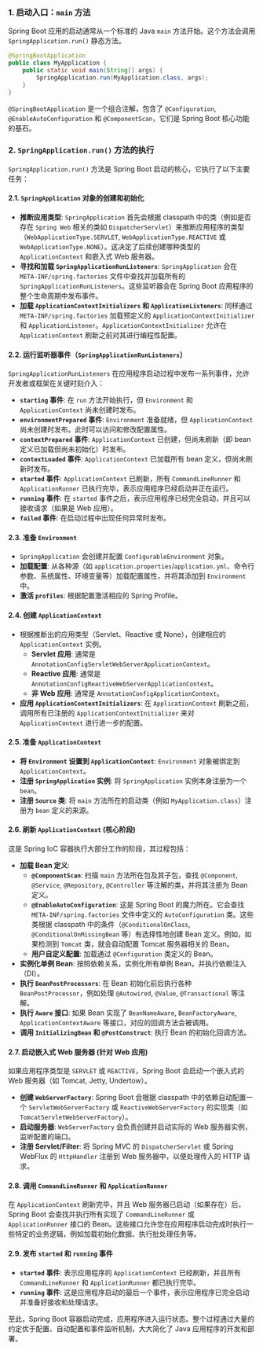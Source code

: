 
### 1. 启动入口：`main` 方法

Spring Boot 应用的启动通常从一个标准的 Java `main` 方法开始。这个方法会调用 `SpringApplication.run()` 静态方法。
```java
@SpringBootApplication
public class MyApplication {
    public static void main(String[] args) {
        SpringApplication.run(MyApplication.class, args);
    }
}
```
`@SpringBootApplication` 是一个组合注解，包含了 `@Configuration`, `@EnableAutoConfiguration` 和 `@ComponentScan`，它们是 Spring Boot 核心功能的基石。

### 2. `SpringApplication.run()` 方法的执行

`SpringApplication.run()` 方法是 Spring Boot 启动的核心，它执行了以下主要任务：

#### 2.1. `SpringApplication` 对象的创建和初始化
*   **推断应用类型**: `SpringApplication` 首先会根据 classpath 中的类（例如是否存在 `Spring Web` 相关的类如 `DispatcherServlet`）来推断应用程序的类型（`WebApplicationType.SERVLET`, `WebApplicationType.REACTIVE` 或 `WebApplicationType.NONE`）。这决定了后续创建哪种类型的 `ApplicationContext` 和嵌入式 Web 服务器。
*   **寻找和加载 `SpringApplicationRunListeners`**: `SpringApplication` 会在 `META-INF/spring.factories` 文件中查找并加载所有的 `SpringApplicationRunListeners`。这些监听器会在 Spring Boot 应用程序的整个生命周期中发布事件。
*   **加载 `ApplicationContextInitializers` 和 `ApplicationListeners`**: 同样通过 `META-INF/spring.factories` 加载预定义的 `ApplicationContextInitializer` 和 `ApplicationListener`。`ApplicationContextInitializer` 允许在 `ApplicationContext` 刷新之前对其进行编程性配置。

#### 2.2. 运行监听器事件（`SpringApplicationRunListeners`）

`SpringApplicationRunListeners` 在应用程序启动过程中发布一系列事件，允许开发者或框架在关键时刻介入：
*   **`starting` 事件**: 在 `run` 方法开始执行，但 `Environment` 和 `ApplicationContext` 尚未创建时发布。
*   **`environmentPrepared` 事件**: `Environment` 准备就绪，但 `ApplicationContext` 尚未创建时发布。此时可以访问和修改配置属性。
*   **`contextPrepared` 事件**: `ApplicationContext` 已创建，但尚未刷新（即 bean 定义已加载但尚未初始化）时发布。
*   **`contextLoaded` 事件**: `ApplicationContext` 已加载所有 bean 定义，但尚未刷新时发布。
*   **`started` 事件**: `ApplicationContext` 已刷新，所有 `CommandLineRunner` 和 `ApplicationRunner` 已执行完毕，表示应用程序已经启动并正在运行。
*   **`running` 事件**: 在 `started` 事件之后，表示应用程序已经完全启动，并且可以接收请求（如果是 Web 应用）。
*   **`failed` 事件**: 在启动过程中出现任何异常时发布。

#### 2.3. 准备 `Environment`

*   `SpringApplication` 会创建并配置 `ConfigurableEnvironment` 对象。
*   **加载配置**: 从各种源（如 `application.properties`/`application.yml`、命令行参数、系统属性、环境变量等）加载配置属性，并将其添加到 `Environment` 中。
*   **激活 `profiles`**: 根据配置激活相应的 Spring Profile。

#### 2.4. 创建 `ApplicationContext`

*   根据推断出的应用类型（Servlet、Reactive 或 None），创建相应的 `ApplicationContext` 实例。
    *   **Servlet 应用**: 通常是 `AnnotationConfigServletWebServerApplicationContext`。
    *   **Reactive 应用**: 通常是 `AnnotationConfigReactiveWebServerApplicationContext`。
    *   **非 Web 应用**: 通常是 `AnnotationConfigApplicationContext`。
*   **应用 `ApplicationContextInitializers`**: 在 `ApplicationContext` 刷新之前，调用所有已注册的 `ApplicationContextInitializer` 来对 `ApplicationContext` 进行进一步的配置。

#### 2.5. 准备 `ApplicationContext`

*   **将 `Environment` 设置到 `ApplicationContext`**: `Environment` 对象被绑定到 `ApplicationContext`。
*   **注册 `SpringApplication` 实例**: 将 `SpringApplication` 实例本身注册为一个 `bean`。
*   **注册 `Source` 类**: 将 `main` 方法所在的启动类（例如 `MyApplication.class`）注册为 `bean` 定义的来源。

#### 2.6. 刷新 `ApplicationContext` (核心阶段)

这是 Spring IoC 容器执行大部分工作的阶段，其过程包括：
*   **加载 Bean 定义**:
    *   **`@ComponentScan`**: 扫描 `main` 方法所在包及其子包，查找 `@Component`, `@Service`, `@Repository`, `@Controller` 等注解的类，并将其注册为 Bean 定义。
    *   **`@EnableAutoConfiguration`**: 这是 Spring Boot 的魔力所在。它会查找 `META-INF/spring.factories` 文件中定义的 `AutoConfiguration` 类。这些类根据 classpath 中的条件（`@ConditionalOnClass`, `@ConditionalOnMissingBean` 等）有选择性地创建 Bean 定义。例如，如果检测到 `Tomcat` 类，就会自动配置 Tomcat 服务器相关的 Bean。
    *   **用户自定义配置**: 加载通过 `@Configuration` 类定义的 Bean。
*   **实例化单例 Bean**: 按照依赖关系，实例化所有单例 Bean，并执行依赖注入（DI）。
*   **执行 `BeanPostProcessors`**: 在 Bean 初始化前后执行各种 `BeanPostProcessor`，例如处理 `@Autowired`, `@Value`, `@Transactional` 等注解。
*   **执行 `Aware` 接口**: 如果 Bean 实现了 `BeanNameAware`, `BeanFactoryAware`, `ApplicationContextAware` 等接口，对应的回调方法会被调用。
*   **调用 `InitializingBean` 和 `@PostConstruct`**: 执行 Bean 的初始化回调方法。

#### 2.7. 启动嵌入式 Web 服务器 (针对 Web 应用)

如果应用程序类型是 `SERVLET` 或 `REACTIVE`，Spring Boot 会启动一个嵌入式的 Web 服务器（如 Tomcat, Jetty, Undertow）。
*   **创建 `WebServerFactory`**: Spring Boot 会根据 classpath 中的依赖自动配置一个 `ServletWebServerFactory` 或 `ReactiveWebServerFactory` 的实现类（如 `TomcatServletWebServerFactory`）。
*   **启动服务器**: `WebServerFactory` 会负责创建并启动实际的 Web 服务器实例，监听配置的端口。
*   **注册 Servlet/Filter**: 将 Spring MVC 的 `DispatcherServlet` 或 Spring WebFlux 的 `HttpHandler` 注册到 Web 服务器中，以便处理传入的 HTTP 请求。

#### 2.8. 调用 `CommandLineRunner` 和 `ApplicationRunner`

在 `ApplicationContext` 刷新完毕，并且 Web 服务器已启动（如果存在）后，Spring Boot 会查找并执行所有实现了 `CommandLineRunner` 或 `ApplicationRunner` 接口的 Bean。这些接口允许您在应用程序启动完成时执行一些特定的业务逻辑，例如加载初始化数据、执行批处理任务等。

#### 2.9. 发布 `started` 和 `running` 事件

*   **`started` 事件**: 表示应用程序的 `ApplicationContext` 已经刷新，并且所有 `CommandLineRunner` 和 `ApplicationRunner` 都已执行完毕。
*   **`running` 事件**: 这是应用程序启动的最后一个事件，表示应用程序已完全启动并准备好接收和处理请求。

至此，Spring Boot 容器启动完成，应用程序进入运行状态。整个过程通过大量的约定优于配置、自动配置和事件监听机制，大大简化了 Java 应用程序的开发和部署。